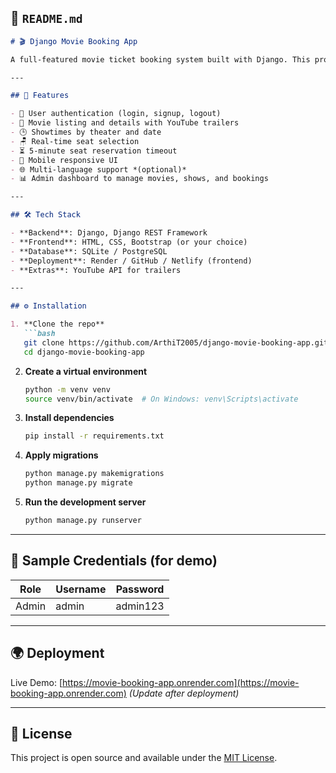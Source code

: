 ## 📄 `README.md`

````markdown
# 🎬 Django Movie Booking App

A full-featured movie ticket booking system built with Django. This project allows users to browse movies, view showtimes, book seats, and manage their bookings — similar to BookMyShow.

---

## 🚀 Features

- 🔐 User authentication (login, signup, logout)
- 🎥 Movie listing and details with YouTube trailers
- 🕒 Showtimes by theater and date
- 🪑 Real-time seat selection
- ⏳ 5-minute seat reservation timeout
- 📱 Mobile responsive UI
- 🌐 Multi-language support *(optional)*
- 📊 Admin dashboard to manage movies, shows, and bookings

---

## 🛠️ Tech Stack

- **Backend**: Django, Django REST Framework
- **Frontend**: HTML, CSS, Bootstrap (or your choice)
- **Database**: SQLite / PostgreSQL
- **Deployment**: Render / GitHub / Netlify (frontend)
- **Extras**: YouTube API for trailers

---

## ⚙️ Installation

1. **Clone the repo**
   ```bash
   git clone https://github.com/ArthiT2005/django-movie-booking-app.git
   cd django-movie-booking-app
````

2. **Create a virtual environment**

   ```bash
   python -m venv venv
   source venv/bin/activate  # On Windows: venv\Scripts\activate
   ```

3. **Install dependencies**

   ```bash
   pip install -r requirements.txt
   ```

4. **Apply migrations**

   ```bash
   python manage.py makemigrations
   python manage.py migrate
   ```

5. **Run the development server**

   ```bash
   python manage.py runserver
   ```

---

## 🧪 Sample Credentials (for demo)

| Role  | Username | Password |
| ----- | -------- | -------- |
| Admin | admin    | admin123 |

---


## 🌍 Deployment

Live Demo: [https://movie-booking-app.onrender.com](https://movie-booking-app.onrender.com) *(Update after deployment)*

---

## 📄 License

This project is open source and available under the [MIT License](LICENSE).

```
